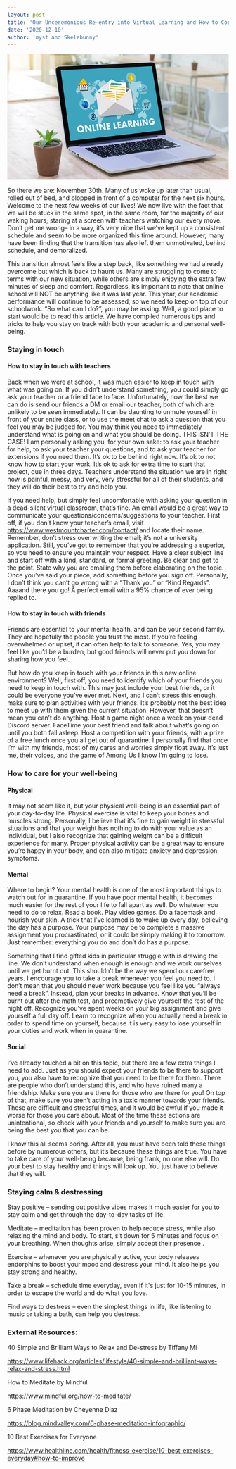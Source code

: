 ```yaml
---
layout: post
title: 'Our Unceremonious Re-entry into Virtual Learning and How to Cope With It'
date: '2020-12-10'
author: 'myst and Skelebunny'
---
```


![](/assets/virtuallearning.png)

So there we are: November 30th. Many of us woke up later than usual, rolled out of bed, and plopped in front of a computer for the next six hours. Welcome to the next few weeks of our lives! We now live with the fact that we will be stuck in the same spot, in the same room, for the majority of our waking hours; staring at a screen with teachers watching our every move. Don’t get me wrong– in a way, it’s very nice that we’ve kept up a consistent schedule and seem to be more organized this time around. However, many have been finding that the transition has also left them unmotivated, behind schedule, and demoralized. 

This transition almost feels like a step back, like something we had already overcome but which is back to haunt us. Many are struggling to come to terms with our new situation, while others are simply enjoying the extra few minutes of sleep and comfort. Regardless, it’s important to note that online school will NOT be anything like it was last year. This year, our academic performance will continue to be assessed, so we need to keep on top of our schoolwork. “So what can I do?”, you may be asking. Well, a good place to start would be to read this article. We have compiled numerous tips and tricks to help you stay on track with both your academic and personal well-being.

### Staying in touch

#### How to stay in touch with teachers 

Back when we were at school, it was much easier to keep in touch with what was going on. If you didn’t understand something, you could simply go ask your teacher or a friend face to face. Unfortunately, now the best we can do is send our friends a DM  or email our teacher, both of which are unlikely to be seen immediately. 
It can be daunting to unmute yourself in front of your entire class, or to use the meet chat to ask a question that you feel you may be judged for. You may think you need to immediately understand what is going on and what you should be doing. THIS ISN’T THE CASE! I am personally asking you, for your own sake: to ask your teacher for help, to ask your teacher your questions, and to ask your teacher for extensions if you need them. It’s ok to be behind right now. It’s ok to not know how to start your work. It’s ok to ask for extra time to start that project,  due in three days. Teachers understand the situation we are in right now is painful, messy, and very, very stressful for all of their students, and they will do their best to try and help you. 

If you need help, but simply feel uncomfortable with asking your question in a dead-silent virtual classroom, that’s fine. An email would be a great way to communicate your questions/concerns/suggestions to your teacher. First off, if you don’t know your teacher’s email, visit https://www.westmountcharter.com/contact/ and locate their name. Remember, don’t stress over writing the email; it’s not a university application. Still, you’ve got to remember that you’re addressing a superior, so you need to ensure you maintain your respect. Have a clear subject line and start off with a kind, standard, or formal greeting. Be clear and get to the point. State why you are emailing them before elaborating on the topic. Once you’ve said your piece, add something before you sign off. Personally, I don’t think you can’t go wrong with a “Thank you” or “Kind Regards”. Aaaand there you go! A perfect email with a 95% chance of ever being replied to. 

#### How to stay in touch with friends

Friends are essential to your mental health, and can be your second family. They are hopefully the people you trust the most. If you’re feeling overwhelmed or upset, it can often help to talk to someone. Yes, you may feel like you’d be a burden, but good friends will never put you down for sharing how you feel. 

But how do you keep in touch with your friends in this new online environment? Well, first off, you need to identify which of your friends you need to keep in touch with. This may just include your best friends, or it could be everyone you’ve ever met. Next, and I can’t stress this enough, make sure to plan activities with your friends. It’s probably not the best idea to meet up with them given the current situation. However, that doesn’t mean you can’t do anything. Host a game night once a week on your dead Discord server. FaceTime your best friend and talk about what’s going on until you both fall asleep. Host a competition with your friends, with a prize of a free lunch once you all get out of quarantine. I personally find that once I’m with my friends, most of my cares and worries simply float away. It’s just me, their voices, and the game of Among Us I know I’m going to lose. 

### How to care for your well-being

#### Physical

It may not seem like it, but your physical well-being is an essential part of your day-to-day life. Physical exercise is vital to keep your bones and muscles strong. Personally, I believe that it’s fine  to gain weight in stressful situations and that your weight has nothing to do with your value as an individual, but I also recognize that gaining weight can be a difficult experience for many. Proper physical activity can be a great way to ensure you’re happy in your body, and can also mitigate anxiety and depression symptoms.

#### Mental

Where to begin? Your mental health is one of the most important things to watch out for in quarantine. If you have poor mental health, it becomes much easier for the rest of your life to fall apart as well. Do whatever you need to do to relax. Read a book. Play video games. Do a facemask and nourish your skin. A trick that I’ve learned is to wake up every day, believing the day has a purpose. Your purpose may be to complete a massive assignment you procrastinated, or it could be simply making it to tomorrow. Just remember: everything you do and don’t do has a purpose.

Something that I find gifted kids in particular struggle with is drawing the line. We don’t understand when enough is enough and we work ourselves until we get burnt out. This shouldn’t be the way we spend our carefree years. I encourage you to take a break whenever you feel you need to. I don’t mean that you should never work because you feel like you “always need a break”. Instead, plan your breaks in advance. Know that you’ll be burnt out after the math test, and preemptively give yourself the rest of the night off. Recognize you’ve spent weeks on your big assignment and give yourself a full day off. Learn to recognize when you actually need a break in order to spend time on yourself, because it is very easy to lose yourself in your duties and work when in quarantine. 

#### Social

I’ve already touched a bit on this topic, but there are a few extra things I need to add. Just as you should expect your friends to be there to support you, you also have to recognize that you need to be there for them. There are people who don’t understand this, and who have ruined many a friendship. Make sure you are there for those who are there for you! On top of that, make sure you aren’t acting in a toxic manner towards your friends. These are difficult and stressful times, and it would be awful if you made it worse for those you care about. Most of the time these actions are unintentional, so check with your friends and yourself to make sure you are being the best you that you can be.

I know this all seems boring. After all, you must have been told these things before by numerous others, but it’s because these things are true. You have to take care of your well-being because, being frank, no one else will. Do your best to stay healthy and things will look up. You just have to believe that they will.

### Staying calm & destressing 

Stay positive – sending out positive vibes makes it much easier for you to stay calm and get through the day-to-day tasks of life. 

Meditate – meditation has been proven to help reduce stress, while also relaxing the mind and body. To start, sit down for 5 minutes and focus on your breathing. When thoughts arise, simply accept their presence .

Exercise – whenever you are physically active, your body releases endorphins to boost your mood and destress your mind. It also helps you stay strong and healthy. 

Take a break – schedule time everyday, even if it's just for 10-15 minutes, in order to escape the world and do what you love. 

Find ways to destress – even the simplest things in life, like listening to music or taking a bath, can help you destress. 


### External Resources:

40 Simple and Brilliant Ways to Relax and De-stress by Tiffany Mi 

https://www.lifehack.org/articles/lifestyle/40-simple-and-brilliant-ways-relax-and-stress.html 

How to Meditate by Mindful 

https://www.mindful.org/how-to-meditate/ 

6 Phase Meditation by Cheyenne Diaz 

https://blog.mindvalley.com/6-phase-meditation-infographic/ 

10 Best Exercises for Everyone 

https://www.healthline.com/health/fitness-exercise/10-best-exercises-everyday#how-to-improve 
